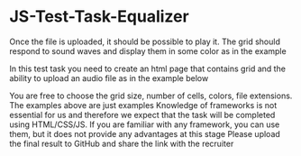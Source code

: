 # JS-Test-Task-Equalizer
Once the file is uploaded, it should be possible to play it. The grid should
respond to sound waves and display them in some color as in the
example


In this test task you need to create an html page that contains grid and
the ability to upload an audio file as in the example below


You are free to choose the grid size, number of cells, colors, file
extensions. The examples above are just examples
Knowledge of frameworks is not essential for us and therefore we expect
that the task will be completed using HTML/CSS/JS. If you are familiar with
any framework, you can use them, but it does not provide any advantages
at this stage
Please upload the final result to GitHub and share the link with the
recruiter